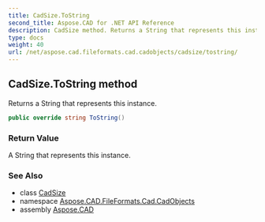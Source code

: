 ```yaml
---
title: CadSize.ToString
second_title: Aspose.CAD for .NET API Reference
description: CadSize method. Returns a String that represents this instance
type: docs
weight: 40
url: /net/aspose.cad.fileformats.cad.cadobjects/cadsize/tostring/
---
```

## CadSize.ToString method

Returns a String that represents this instance.

```csharp
public override string ToString()
```

### Return Value

A String that represents this instance.

### See Also

* class [CadSize](../)
* namespace [Aspose.CAD.FileFormats.Cad.CadObjects](../../cadsize/)
* assembly [Aspose.CAD](../../../)


